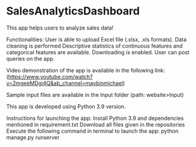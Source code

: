 # SalesAnalyticsDashboard
This app helps users to analyze sales data!

Functionalities:
  User is able to upload Excel file (.xlsx, .xls formats).
  Data cleaning is performed
  Descriptive statistics of continuous features and categorical features are available. Downloading is enabled.
  User can post queries on the app.

Video demonstration of the app is available in the following link: (https://www.youtube.com/watch?v=2mgeeMDgi4Q&ab_channel=maybinmichael)

Sample input files are available in the Input folder (path: website>Input)

This app is developed using Python 3.9 version.

Instructions for launching the app:
  Install Python 3.9 and dependencies mentioned in requirement.txt
  Download all files given in the repositories
  Execute the following command in terminal to launch the app: python manage.py runserver
